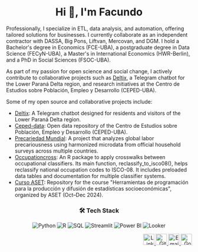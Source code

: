 <h1 align="center">Hi 👋, I'm Facundo</h1>

<p>
Professionally, I specialize in ETL, data analysis, and automation, offering tailored solutions for businesses. I currently collaborate as an independent contractor with DASSA, Big Pons, Liftvan, Mercovan, and DGM. I hold a Bachelor's degree in Economics (FCE-UBA), a postgraduate degree in Data Science (FECyN-UBA), a Master's in International Economics (HWR-Berlin), and a PhD in Social Sciences (FSOC-UBA).
</p>

<p>
As part of my passion for open science and social change, I actively contribute to collaborative projects such as <a href="https://github.com/marajadesantelmo/deltix">Deltix</a>, a Telegram chatbot for the Lower Paraná Delta region, and research initiatives at the Centro de Estudios sobre Población, Empleo y Desarrollo (CEPED-UBA).
</p>

<p>Some of my open source and collaborative projects include:</p>

<ul>
  <li><a href="https://github.com/marajadesantelmo/deltix">Deltix</a>: A Telegram chatbot designed for residents and visitors of the Lower Paraná Delta region.</li>
  <li><a href="https://github.com/ceped-fce-uba/ceped-data">Ceped-data</a>: Open data repository of the Centro de Estudios sobre Población, Empleo y Desarrollo (CEPED-UBA).</li>
  <li><a href="https://github.com/ceped-fce-uba/precariedad.mundial">Precariedad Mundial</a>: A project that analyzes global labor precariousness using harmonized microdata from official household surveys across multiple countries.</li>
  <li><a href="https://github.com/Guidowe/occupationcross">Occupationcross</a>: An R package to apply crosswalks between occupational classifiers. Its main function, reclassify_to_isco08(), helps reclassify national occupation codes to ISCO-08. It includes preloaded data tables and documentation for multiple classifier systems.</li>
  <li><a href="https://github.com/ceped-fce-uba/curso_aset">Curso ASET</a>: Repository for the course "Herramientas de programación para la producción y difusión de estadísticas socioeconómicas", organized by ASET (Oct–Dec 2024).</li>
</ul>

<h3 align="center">🛠️ Tech Stack </h3>

<p align="center">
  <img src="https://img.shields.io/badge/Python-3670A0?style=for-the-badge&logo=python&logoColor=ffdd54" alt="Python"/>
  <img src="https://img.shields.io/badge/R-276DC3?style=for-the-badge&logo=r&logoColor=white" alt="R"/>
  <img src="https://img.shields.io/badge/SQL-336791?style=for-the-badge&logo=postgresql&logoColor=white" alt="SQL"/>
  <img src="https://img.shields.io/badge/Streamlit-FF4B4B?style=for-the-badge&logo=streamlit&logoColor=white" alt="Streamlit"/>
  <img src="https://img.shields.io/badge/Power%20BI-F2C811?style=for-the-badge&logo=powerbi&logoColor=black" alt="Power BI"/>
  <img src="https://img.shields.io/badge/Looker-4285F4?style=for-the-badge&logo=looker&logoColor=white" alt="Looker"/>
</p>

<p align="right">
  <a href="https://www.linkedin.com/in/facundo-lastra-b205511aa/" target="_blank">
    <img src="https://cdn.jsdelivr.net/gh/devicons/devicon/icons/linkedin/linkedin-original.svg" alt="LinkedIn" height="30" width="30" />
  </a>
  <a href="https://github.com/marajadesantelmo" target="_blank">
    <img src="https://cdn.jsdelivr.net/gh/devicons/devicon/icons/github/github-original.svg" alt="GitHub" height="30" width="30" />
  </a>
  <a href="mailto:marajadesantelmo@gmail.com">
    <img src="https://img.icons8.com/material-outlined/30/000000/new-post.png" alt="Email" height="30" width="30"/>
  </a>
  <a href="https://scholar.google.com/citations?hl=es&user=mkO9fmYAAAAJ&view_op=list_works&sortby=pubdate" target="_blank">
    <img src="https://img.icons8.com/ios-filled/30/000000/google-scholar.png" alt="Google Scholar" height="30" width="30"/>
  </a>
</p>

